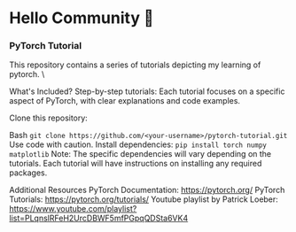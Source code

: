 # Hello Community 👋

### PyTorch Tutorial
This repository contains a series of tutorials depicting my learning of pytorch. \

What's Included?
Step-by-step tutorials: Each tutorial focuses on a specific aspect of PyTorch, with clear explanations and code examples.

Clone this repository:

Bash
`git clone https://github.com/<your-username>/pytorch-tutorial.git`
Use code with caution.
Install dependencies:
`pip install torch numpy matplotlib`
Note: The specific dependencies will vary depending on the tutorials. Each tutorial will have instructions on installing any required packages.


Additional Resources
PyTorch Documentation: https://pytorch.org/
PyTorch Tutorials: https://pytorch.org/tutorials/
Youtube playlist by Patrick Loeber: https://www.youtube.com/playlist?list=PLqnslRFeH2UrcDBWF5mfPGpqQDSta6VK4
